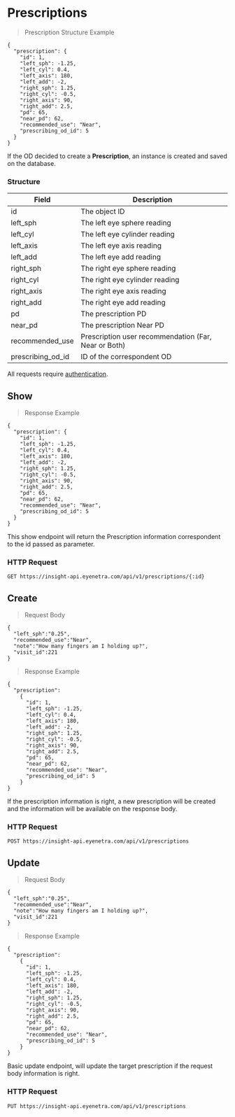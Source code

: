# Prescriptions

> Prescription Structure Example

````
{
  "prescription": {
    "id": 1,
    "left_sph": -1.25,
    "left_cyl": 0.4,
    "left_axis": 180,
    "left_add": -2,
    "right_sph": 1.25,
    "right_cyl": -0.5,
    "right_axis": 90,
    "right_add": 2.5,
    "pd": 65,
    "near_pd": 62,
    "recommended_use": "Near",
    "prescribing_od_id": 5
  }
}
````

If the OD decided to create a **Prescription**, an instance is created and saved on the database.

### Structure

Field             | Description
----------------- | -------------------------------------------------------------------------------
id                | The object ID
left_sph          | The left eye sphere reading
left_cyl          | The left eye cylinder reading
left_axis         | The left eye axis reading
left_add          | The left eye add reading
right_sph         | The right eye sphere reading
right_cyl         | The right eye cylinder reading
right_axis        | The right eye axis reading
right_add         | The right eye add reading
pd                | The prescription PD
near_pd           | The prescription Near PD
recommended_use   | Prescription user recommendation (Far, Near or Both)
prescribing_od_id | ID of the correspondent OD

<aside class="warn">
All requests require <a href="#basic-authentication">authentication</a>.
</aside>

## Show

> Response Example 

````
{
  "prescription": {
    "id": 1,
    "left_sph": -1.25,
    "left_cyl": 0.4,
    "left_axis": 180,
    "left_add": -2,
    "right_sph": 1.25,
    "right_cyl": -0.5,
    "right_axis": 90,
    "right_add": 2.5,
    "pd": 65,
    "near_pd": 62,
    "recommended_use": "Near",
    "prescribing_od_id": 5
  }
}
````

This show endpoint will return the Prescription information correspondent to the id passed as parameter.

### HTTP Request

`GET https://insight-api.eyenetra.com/api/v1/prescriptions/{:id}`


## Create

> Request Body

````
{
  "left_sph":"0.25",
  "recommended_use":"Near",
  "note":"How many fingers am I holding up?",
  "visit_id":221
}
````

> Response Example 

````
{
  "prescription":    
    {
      "id": 1,
      "left_sph": -1.25,
      "left_cyl": 0.4,
      "left_axis": 180,
      "left_add": -2,
      "right_sph": 1.25,
      "right_cyl": -0.5,
      "right_axis": 90,
      "right_add": 2.5,
      "pd": 65,
      "near_pd": 62,
      "recommended_use": "Near",
      "prescribing_od_id": 5
    }
}
````

If the prescription information is right, a new prescription will be created and the information will be available
on the response body.

### HTTP Request

`POST https://insight-api.eyenetra.com/api/v1/prescriptions`


## Update

> Request Body

````
{
  "left_sph":"0.25",
  "recommended_use":"Near",
  "note":"How many fingers am I holding up?",
  "visit_id":221
}
````

> Response Example 

````
{
  "prescription":    
    {
      "id": 1,
      "left_sph": -1.25,
      "left_cyl": 0.4,
      "left_axis": 180,
      "left_add": -2,
      "right_sph": 1.25,
      "right_cyl": -0.5,
      "right_axis": 90,
      "right_add": 2.5,
      "pd": 65,
      "near_pd": 62,
      "recommended_use": "Near",
      "prescribing_od_id": 5
    }
}
````

Basic update endpoint, will update the target prescription if the request body information is right.

### HTTP Request

`PUT https://insight-api.eyenetra.com/api/v1/prescriptions`
